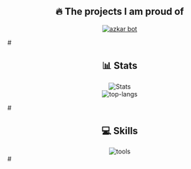 <div align="center">
  <h2>🔥 The projects I am proud of</h2>
  <p>
    <a href="https://github.com/ziadta3bannafsianwmokt2b/Azkarbot-72.20">
      <img src="https://github-readme-stats.vercel.app/api/pin/?username=ziadta3bannafsianwmokt2b&repo=azkarbot-72.20&bg_color=0d1117&title_color=00ccff&text_color=a5a5a5" alt="azkar bot" />
    </a>
  </p>
</div>
    </a>
  </p>
</div>
#
<div align="center">
  <h2>📊 Stats</h2>
  <p>
    <img src="https://github-readme-stats.vercel.app/api?username=ziadta3bannafsianwmokt2b&rank_icon=github&theme=dark" alt="Stats"/>
    <br>
    <img src="https://github-readme-stats.vercel.app/api/top-langs/?username=ziadta3bannafsianwmokt2b&layout=pie&theme=dark" alt="top-langs"/>
  </p>
</div>
#
</div>
<div align="center">
  <h2>💻 Skills</h2>
    <img src="[Tools And Languages](https://skillicons.dev/icons?i=js,vscode,npm,nodejs,github,discordjs,bots,discord)" alt="tools"/>
</div>
#
